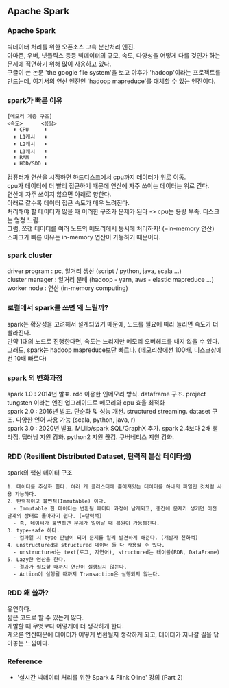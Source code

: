 ## Apache Spark

### Apache Spark
빅데이터 처리를 위한 오픈소스 고속 분산처리 엔진.  
아마존, 우버, 넷플릭스 등등 빅데이터의 규모, 속도, 다양성을 어떻게 다룰 것인가 하는 문제에 직면하기 위해 많이 사용하고 있다.   
구글이 쓴 논문 'the google file system'을 보고 야후가 'hadoop'이라는 프로젝트를 만드는데, 여기서의 연산 엔진인 'hadoop mapreduce'를 대체할 수 있는 엔진이다.

### spark가 빠른 이유
```
[메모리 계층 구조]
<속도>      <용량>
  ⬆️ CPU     ⬇️
  ⬆️ L1캐시   ⬇️
  ⬆️ L2캐시   ⬇️
  ⬆️ L3캐시   ⬇️
  ⬆️ RAM     ⬇️
  ⬆️ HDD/SDD ⬇️
```
컴퓨터가 연산을 시작하면 하드디스크에서 cpu까지 데이터가 위로 이동.   
cpu가 데이터에 더 빨리 접근하기 때문에 연산에 자주 쓰이는 데이터는 위로 간다.   
연산에 자주 쓰이지 않으면 아래로 향한다.   
아래로 갈수록 데이터 접근 속도가 매우 느려진다.   
처리해야 할 데이터가 많을 때 이러한 구조가 문제가 된다 -> cpu는 용량 부족. 디스크는 엄청 느림.   
그럼, 쪼갠 데이터를 여러 노드의 메모리에서 동시에 처리하자! (=in-memory 연산)   
스파크가 빠른 이유는 in-memory 연산이 가능하기 때문이다.   

### spark cluster
driver program : pc, 일거리 생산 (script / python, java, scala ...)   
cluster manager : 일거리 분배 (hadoop - yarn, aws - elastic mapreduce ...)   
worker node : 연산 (in-memory computing)   

### 로컬에서 spark를 쓰면 왜 느릴까?
spark는 확장성을 고려해서 설계되었기 때문에, 노드를 필요에 따라 늘리면 속도가 더 빨라진다.   
만약 1대의 노드로 진행한다면, 속도는 느리지만 메모리 오버헤드를 내지 않을 수 있다.   
그래도, spark는 hadoop mapreduce보단 빠르다. (메모리상에선 100배, 디스크상에선 10배 빠르다)   

### spark 의 변화과정
spark 1.0 : 2014년 발표. rdd 이용한 인메모리 방식. dataframe 구조. project tungsten 이라는 엔진 업그레이드로 메모리와 cpu 효율 최적화   
spark 2.0 : 2016년 발표. 단순화 및 성능 개선. structured streaming. dataset 구조. 다양한 언어 사용 가능 (scala, python, java, r)   
spark 3.0 : 2020년 발표. MLlib/spark SQL/GraphX 추가. spark 2.4보다 2배 빨라짐. 딥러닝 지원 강화. python2 지원 끊김. 쿠버네티스 지원 강화.

### RDD (Resilient Distributed Dataset, 탄력적 분산 데이터셋)
spark의 핵심 데이터 구조
```
1. 데이터를 추상화 한다. 여러 개 클러스터에 흩어져있는 데이터를 하나의 파일인 것처럼 사용 가능하다.
2. 탄력적이고 불변적(Immutable) 이다.
  - Immutable 한 데이터는 변환될 때마다 과정이 남게되고, 중간에 문제가 생기면 이전 단계의 상태로 돌아가기 쉽다. (=탄력적)
  - 즉, 데이터가 불변하면 문제가 일어날 때 복원이 가능해진다. 
3. type-safe 하다.
  - 컴파일 시 type 판별이 되어 문제를 일찍 발견하게 해준다. (개발자 친화적)
4. unstructured와 structured 데이터 둘 다 사용할 수 있다.
  - unstructured는 text(로그, 자연어), structured는 테이블(RDB, DataFrame)
5. Lazy한 연산을 한다.
  - 결과가 필요할 때까지 연산이 실행되지 않는다.
  - Action이 실행될 때까지 Transaction은 실행되지 않는다.
```

### RDD 왜 쓸까?
유연하다.   
짧은 코드로 할 수 있는게 많다.   
개발할 때 무엇보다 어떻게에 더 생각하게 한다.   
게으른 연산때문에 데이터가 어떻게 변환될지 생각하게 되고, 데이터가 지나갈 길을 닦아놓는 느낌이다.

### Reference
- '실시간 빅데이터 처리를 위한 Spark & Flink Oline' 강의 (Part 2)
